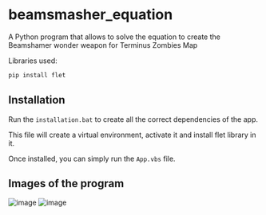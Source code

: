 # beamsmasher_equation
A Python program that allows to solve the equation to create the Beamshamer wonder weapon for Terminus Zombies Map

Libraries used:
```bash
pip install flet
```

## Installation
Run the `installation.bat` to create all the correct dependencies of the app.

This file will create a virtual environment, activate it and install flet library in it.

Once installed, you can simply run the `App.vbs` file.

## Images of the program
![image](https://github.com/user-attachments/assets/63b28210-b168-4862-9268-10117d9ee076)
![image](https://github.com/user-attachments/assets/a35426d2-636d-4d5e-9e3c-85deddcaf270)
